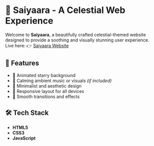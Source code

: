 # 🌌 Saiyaara - A Celestial Web Experience

Welcome to **Saiyaara**, a beautifully crafted celestial-themed website designed to provide a soothing and visually stunning user experience.  
Live here: 👉 [Saiyaara Website](https://aztechwiardry.github.io/Saiyaara/)

## 🌟 Features

- 🌠 Animated starry background
- 🎵 Calming ambient music or visuals *(if included)*
- 💫 Minimalist and aesthetic design
- 🚀 Responsive layout for all devices
- 🌙 Smooth transitions and effects

## 🛠️ Tech Stack

- **HTML5**
- **CSS3**
- **JavaScript**

